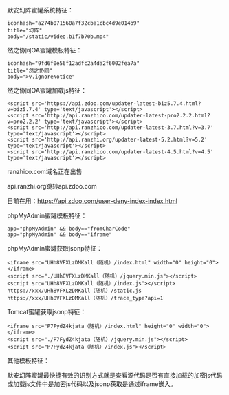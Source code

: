 默安幻阵蜜罐系统特征：
```
iconhash="a274b071560a7f32cba1cbc4d9e014b9"
title="幻阵"
body="/static/video.b1f7b70b.mp4"
```
然之协同OA蜜罐模板特征：
```
iconhash="9fd6f0e56f12adfc2a4da2f6002fea7a"
title="然之协同"
body=">v.ignoreNotice"
```
然之协同OA蜜罐加载js特征：
```
<script src='https://api.zdoo.com/updater-latest-biz5.7.4.html?v=biz5.7.4' type='text/javascript'></script>
<script src='http://api.ranzhico.com/updater-latest-pro2.2.2.html?v=pro2.2.2' type='text/javascript'></script>
<script src='http://api.ranzhico.com/updater-latest-3.7.html?v=3.7' type='text/javascript'></script>
<script src='http://api.ranzhi.org/updater-latest-5.2.html?v=5.2' type='text/javascript'></script>
<script src='http://api.ranzhico.com/updater-latest-4.5.html?v=4.5' type='text/javascript'></script>
```
ranzhico.com域名正在出售

api.ranzhi.org跳转api.zdoo.com

目前在用：https://api.zdoo.com/user-deny-index-index.html

phpMyAdmin蜜罐模板特征：
```
app="phpMyAdmin" && body=="fromCharCode"
app="phpMyAdmin" && body=="iframe"
```

phpMyAdmin蜜罐获取jsonp特征：
```
<iframe src="UHh8VFXLzDMKall（随机）/index.html" width="0" height="0"></iframe>
<script src="./UHh8VFXLzDMKall（随机）/jquery.min.js"></script>
<script src="UHh8VFXLzDMKall（随机）/index.js"></script>
https://xxx/UHh8VFXLzDMKall（随机）/static.js
https://xxx/UHh8VFXLzDMKall（随机）/trace_type?api=1

```

Tomcat蜜罐获取jsonp特征：
```
<iframe src="P7FydZ4kjata（随机）/index.html" height="0" width="0"></iframe>
<script src="./P7FydZ4kjata（随机）/jquery.min.js"></script>
<script src="P7FydZ4kjata（随机）/index.js"></script>
```

其他模板特征：

默安幻阵蜜罐最快捷有效的识别方式就是查看源代码是否有直接加载的加密js代码或加载js文件中是加密js代码以及jsonp获取是通过iframe嵌入。
